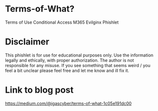 # Terms-of-What?
Terms of Use Conditional Access M365 Evilginx Phishlet

# Disclaimer
This phishlet is for use for educational purposes only. Use the information legally and ethically, with proper authorization. The author is not responsible for any misuse.
If you see something that seems weird / you feel a bit unclear please feel free and let me know and ill fix it.

# Link to blog post
https://medium.com/@igascyber/terms-of-what-1c05e191dc00
